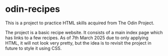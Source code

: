 # odin-recipes
This is a project to practice HTML skills acquired from The Odin Project. 

The project is a basic recipe website. It consists of a main index page which has links to a few recipes. As of 7th March 2025 due to only applying HTML, it will not look very pretty, but the idea is to revisit the project in future to style it using CSS. 
